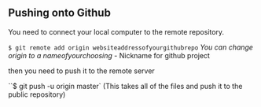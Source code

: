 ## Pushing onto Github ##

You need to connect your local computer to the remote repository.

`$ git remote add origin websiteaddressofyourgithubrepo`
*You can change origin to a nameofyourchoosing* - Nickname for github project

then you need to push it to the remote server

``$ git push -u origin master` (This takes all of the files and push it to the public repository)
